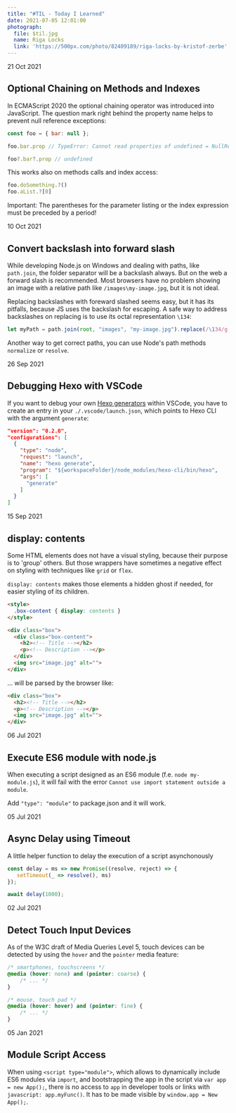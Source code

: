 ```yaml
---
title: "#TIL - Today I Learned"
date: 2021-07-05 12:01:00
photograph: 
  file: $til.jpg
  name: Riga Locks
  link: 'https://500px.com/photo/82409189/riga-locks-by-kristof-zerbe'
---
```


<section>
<time>21 Oct 2021</time>

## Optional Chaining on Methods and Indexes

In ECMAScript 2020 the optional chaining operator was introduced into JavaScript. The question mark right behind the property name helps to prevent null reference exceptions:

```js
const foo = { bar: null };

foo.bar.prop // TypeError: Cannot read properties of undefined = NullReferenceException

foo?.bar?.prop // undefined
```

This works also on methods calls and index access:

```js
foo.doSomething.?()
foo.aList.?[0]
```

Important: The parentheses for the parameter listing or the index expression must be preceded by a period!

</section>

<section>
<time>10 Oct 2021</time>

## Convert backslash into forward slash

While developing Node.js on Windows and dealing with paths, like ``path.join``, the folder separator will be a backslash always. But on the web a forward slash is recommended. Most browsers have no problem showing an image with a relative path like ``/images\my-image.jpg``, but it is not ideal.

Replacing backslashes with foreward slashed seems easy, but it has its pitfalls, because JS uses the backslash for escaping. A safe way to address backslashes on replacing is to use its octal representation ``\134``:

```js
let myPath = path.join(root, "images", "my-image.jpg").replace(/\134/g,"/");
```

Another way to get correct paths, you can use Node's path methods ``normalize`` or ``resolve``.

</section>

<section>
<time>26 Sep 2021</time>

## Debugging Hexo with VSCode

If you want to debug your own [Hexo generators](https://hexo.io/api/generator.html) within VSCode, you have to create an entry in your ``./.vscode/launch.json``, which points to Hexo CLI with the argument ``generate``:

```json
"version": "0.2.0",
"configurations": [
  {
    "type": "node",
    "request": "launch",
    "name": "hexo generate",
    "program": "${workspaceFolder}/node_modules/hexo-cli/bin/hexo",
    "args": [
      "generate"
    ]
  }
]
```
</section>

<section>
<time>15 Sep 2021</time>

## display: contents

Some HTML elements does not have a visual styling, because their purpose is to 'group' others. But those wrappers have sometimes a negative effect on styling with techniques like ``grid`` or ``flex``. 

``display: contents`` makes those elements a hidden ghost if needed, for easier styling of its children.

```html
<style>
  .box-content { display: contents }
</style>

<div class="box">
  <div class="box-content">
    <h2><!-- Title --></h2>
    <p><!-- Description --></p>
  </div>
  <img src="image.jpg" alt="">
</div>
```

... will be parsed by the browser like:

```html
<div class="box">
  <h2><!-- Title --></h2>
  <p><!-- Description --></p>
  <img src="image.jpg" alt="">
</div>
```
</section>

<section>
<time>06 Jul 2021</time>

## Execute ES6 module with node.js

When executing a script designed as an ES6 module (f.e. ``node my-module.js``), it will fail with the error ``Cannot use import statement outside a module``.

Add ``"type": "module"`` to package.json and it will work.
</section>

<section>
<time>05 Jul 2021</time>

## Async Delay using Timeout

A little helper function to delay the execution of a script asynchonously

```js
const delay = ms => new Promise((resolve, reject) => {
   setTimeout(_ => resolve(), ms)
});

await delay(1000);
```
</section>

<section>
<time>02 Jul 2021</time>

## Detect Touch Input Devices

As of the W3C draft of Media Queries Level 5, touch devices can be detected by using the ``hover`` and the ``pointer`` media feature:

```css
/* smartphones, touchscreens */
@media (hover: none) and (pointer: coarse) {
    /* ... */
}

/* mouse, touch pad */
@media (hover: hover) and (pointer: fine) {
    /* ... */
}
```

</section>

<section>
<time>05 Jan 2021</time>

## Module Script Access

When using ``<script type="module">``, which allows to dynamically include ES6 modules via ``import``, and bootstrapping the app in the script via ``var app = new App();``, there is no access to ``app`` in developer tools or links with ``javascript: app.myFunc()``. It has to be made visible by ``window.app = New App();``.

</section>
